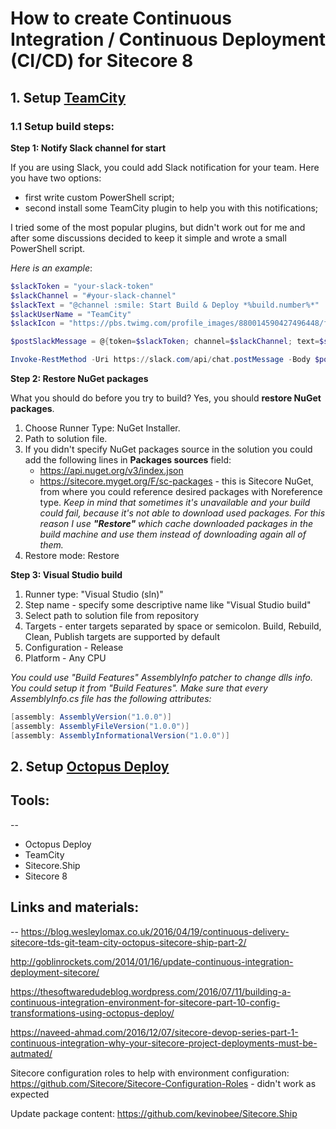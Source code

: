 # How to create Continuous Integration / Continuous Deployment (CI/CD) for Sitecore 8

## 1. Setup [TeamCity](https://www.jetbrains.com/teamcity/)

### 1.1 Setup build steps:

**Step 1: Notify Slack channel for start** 

If you are using Slack, you could add Slack notification for your team. Here you have two options:

- first write custom PowerShell script;
- second install some TeamCity plugin to help you with this notifications;

I tried some of the most popular plugins, but didn't work out for me and after some discussions decided to keep it simple and wrote a small PowerShell script. 

*Here is an example*:

```PowerShell
$slackToken = "your-slack-token"
$slackChannel = "#your-slack-channel"
$slackText = "@channel :smile: Start Build & Deploy *%build.number%*"
$slackUserName = "TeamCity"
$slackIcon = "https://pbs.twimg.com/profile_images/880014590427496448/fducIHLi_400x400.jpg"

$postSlackMessage = @{token=$slackToken; channel=$slackChannel; text=$slackText; username=$slackUserName; icon_url=$slackIcon}

Invoke-RestMethod -Uri https://slack.com/api/chat.postMessage -Body $postSlackMessage
```

**Step 2: Restore NuGet packages**

What you should do before you try to build? Yes, you should **restore NuGet packages**. 

1. Choose Runner Type: NuGet Installer.
2. Path to solution file.
3. If you didn't specify NuGet packages source in the solution you could add the following lines in **Packages sources** field:
    - https://api.nuget.org/v3/index.json
    - https://sitecore.myget.org/F/sc-packages - this is Sitecore NuGet, from where you could reference desired packages with Noreference type. *Keep in mind that sometimes it's unavailable and your build could fail, because it's not able to download used packages. For this reason I use **"Restore"** which cache downloaded packages in the build machine and use them instead of downloading again all of them.*
4. Restore mode: Restore

**Step 3: Visual Studio build**

1. Runner type: "Visual Studio (sln)"
2. Step name - specify some descriptive name like "Visual Studio build"
3. Select path to solution file from repository
4. Targets - enter targets separated by space or semicolon. Build, Rebuild, Clean, Publish targets are supported by default
5. Configuration - Release 
6. Platform - Any CPU

*You could use "Build Features" AssemblyInfo patcher to change dlls info. You could setup it from "Build Features". Make sure that every AssemblyInfo.cs file has the following attributes:*

```C#
[assembly: AssemblyVersion("1.0.0")]
[assembly: AssemblyFileVersion("1.0.0")]
[assembly: AssemblyInformationalVersion("1.0.0")]
```


## 2. Setup [Octopus Deploy](https://octopus.com/)



## Tools:
--
- Octopus Deploy
- TeamCity
- Sitecore.Ship
- Sitecore 8

## Links and materials:
--
https://blog.wesleylomax.co.uk/2016/04/19/continuous-delivery-sitecore-tds-git-team-city-octopus-sitecore-ship-part-2/

http://goblinrockets.com/2014/01/16/update-continuous-integration-deployment-sitecore/

https://thesoftwaredudeblog.wordpress.com/2016/07/11/building-a-continuous-integration-environment-for-sitecore-part-10-config-transformations-using-octopus-deploy/

https://naveed-ahmad.com/2016/12/07/sitecore-devop-series-part-1-continuous-integration-why-your-sitecore-project-deployments-must-be-autmated/

Sitecore configuration roles to help with environment configuration:
https://github.com/Sitecore/Sitecore-Configuration-Roles - didn't work as expected

Update package content:
https://github.com/kevinobee/Sitecore.Ship    

